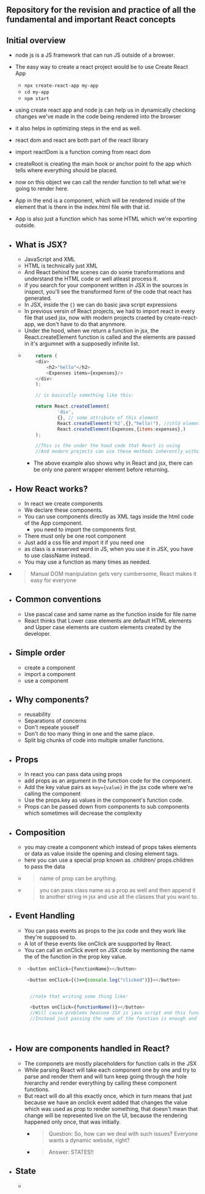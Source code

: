 ## Repository for the revision and practice of all the fundamental and important React concepts

## Initial overview

- node js is a JS framework that can run JS outside of a browser.
- The easy way to create a react project would be to use Create React App
  - `npx create-react-app my-app`
  - `cd my-app`
  - `npm start`
- using create react app and node js can help us in dynamically checking changes we've made in the code being rendered into the browser
- it also helps in optimizing steps in the end as well.
- react dom and react are both part of the react library
- import reactDom is a function coming from react dom
- createRoot is creating the main hook or anchor point fo the app which tells where everything should be placed.
- now on this object we can call the render function to tell what we're going to render here.
- App in the end is a component, which will be rendered inside of the element that is there in the index.html file with that id.
- App is also just a function which has some HTML which we're exporting outside.

- ## What is JSX?

  - JavaScript and XML
  - HTML is technically just XML
  - And React behind the scenes can do some transformations and understand the HTML code or well atleast process it.
  - if you search for your component written in JSX in the sources in inspect, you'll see the transformed form of the code that react has generated.
  - In JSX, inside the `{}` we can do basic java script expressions
  - In previous versin of React projects, we had to import react in every file that used jsx, now with modern projects craeted by create-react-app, we don't have to do that anynmore.
  - Under the hood, when we return a function in jsx, the React.createElement function is called and the elements are passed in it's argumnet with a supposedly infinite list.
  - ````javascript
        return (
        <div>
            <h2>"hello"</h2>
            <Expenses items={expenses}/>
        </div>
        );

        // is basically something like this:

        return React.createElement(
                'div',
                {}, // some attribute of this element
                React.createElement('h2',{},"hello!"), //chld element
                React.createElement(Expenses,{items:expenses},)
        );

        //This is the under the hood code that React is using
        //And modern projects can use these methods inherently without mentioning.

    ````
    - The above example also shows why in React and jsx, there can be only one parent wrapper element before returning.

- ## How React works?
  - In react we create components
  - We declare these components.
  - You can use components directly as XML tags inside the html code of the App component.
    - you need to import the components first.
  - There must only be one root component
  - Just add a css file and import it if you need one
  - as class is a reserved word in JS, when you use it in JSX, you have to use className instead.
  - You may use a function as many times as needed.
- > Manual DOM manipulation gets very cumbersome, React makes it easy for everyone
- ## Common conventions
  - Use pascal case and same name as the function inside for file name
  - React thinks that Lower case elements are default HTML elements and Upper case elements are custom elements created by the developer.
- ## Simple order
  - create a component
  - import a component
  - use a component
- ## Why components?
  - reusability
  - Separations of concerns
  - Don't repeate youself
  - Don't do too many thing in one and the same place.
  - Split big chunks of code into multiple smaller functions.
- ## Props
  - In react you can pass data using props
  - add props as an argument in the function code for the component.
  - Add the key value pairs as `key={value}` in the jsx code where we're calling the component
  - Use the props.key as values in the component's function code.
  - Props can be passed down from components to sub components which sometimes will decrease the complexity
- ## Composition
  - you may create a component which instead of props takes elements or data as value inside the opening and closing element tags.
  - here you can use a special prop known as .children/ props.children to pass the data
  - > name of prop can be anything.
  - > you can pass class name as a prop as well and then append it to another string in jsx and use all the classes that you want to.

- ## Event Handling
    - You can pass events as props to the jsx code and they work like they're supposed to.
    - A lot of these events like onClick are suupported by React.
    - You can call an onClick event on JSX code by mentioning the name the of the function in the prop key value.
    - ````javascript
       <button onClick={functionName}></button>

       <button onClick={()=>{console.log("clicked")}}></button>


        //note that writing some thing like:

        <button onClick={functionName()}></button>
        //Will cause problems beacuse JSX is java script and this function will end up executing during the complilation of jsx code.
        //Instead just passing the name of the function is enough and React will handle the rest.

           
        ````
- ## How are components handled in React?
    - The componets are mostly placeholders for function calls in the JSX
    - While parsing React will take each component one by one and try to parse and render them and will turn keep going through the hole hierarchy and render everything by calling these component functions.
    - But react will do all this exactly once, which in turn means that just because we have an onclick event added that changes the value which was used as prop to render something, that doesn't mean that change will be represented live on the UI, because the rendering happened only once, that was initially.
        - > Question: So, how can we deal with such issues? Everyone wants a dynamic website, right?
        - > Answer: STATES!!

- ## State
    - 